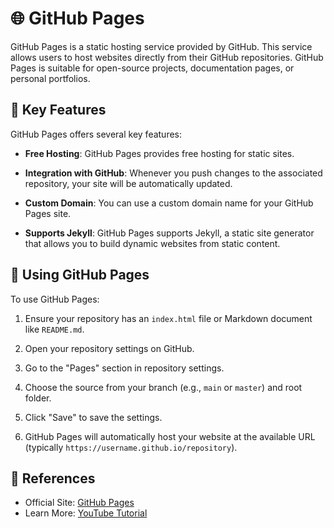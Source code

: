 # 🌐 GitHub Pages

GitHub Pages is a static hosting service provided by GitHub. This service allows users to host websites directly from their GitHub repositories. GitHub Pages is suitable for open-source projects, documentation pages, or personal portfolios.

## 🔧 Key Features

GitHub Pages offers several key features:

- **Free Hosting**: GitHub Pages provides free hosting for static sites.
  
- **Integration with GitHub**: Whenever you push changes to the associated repository, your site will be automatically updated.
  
- **Custom Domain**: You can use a custom domain name for your GitHub Pages site.
  
- **Supports Jekyll**: GitHub Pages supports Jekyll, a static site generator that allows you to build dynamic websites from static content.

## 🚀 Using GitHub Pages

To use GitHub Pages:

1. Ensure your repository has an `index.html` file or Markdown document like `README.md`.
   
2. Open your repository settings on GitHub.
   
3. Go to the "Pages" section in repository settings.
   
4. Choose the source from your branch (e.g., `main` or `master`) and root folder.
   
5. Click "Save" to save the settings.
   
6. GitHub Pages will automatically host your website at the available URL (typically `https://username.github.io/repository`).

## 🔗 References

- Official Site: [GitHub Pages](https://pages.github.com)
- Learn More: [YouTube Tutorial](https://youtu.be/rgDDWhQe-ow?si=nLrI9OVcX3rIIJ1t)
